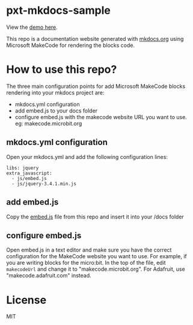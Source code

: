 # pxt-mkdocs-sample

View the [demo here](https://microsoft.github.io/pxt-mkdocs-sample/).

This repo is a documentation website generated with [mkdocs.org](http://mkdocs.org) using Microsoft MakeCode for rendering the blocks code.

# How to use this repo?

The three main configuration points for add Microsoft MakeCode blocks rendering into your mkdocs project are:

- mkdocs.yml configuration
- add embed.js to your docs folder
- configure embed.js with the makecode website URL you want to use. eg: makecode.microbit.org

## mkdocs.yml configuration

Open your mkdocs.yml and add the following configuration lines:

```
libs: jquery
extra_javascript:
  - js/embed.js
  - js/jquery-3.4.1.min.js
```

## add embed.js

Copy the [embed.js]() file from this repo and insert it into your /docs folder

## configure embed.js

Open embed.js in a text editor and make sure you have the correct configuration for the MakeCode website you want to use.
For example, if you are writing blocks for the micro:bit. In the top of the file, edit `makecodeUrl` and change it to "makecode.microbit.org". For Adafruit, use "makecode.adafruit.com" instead.

# License

MIT
